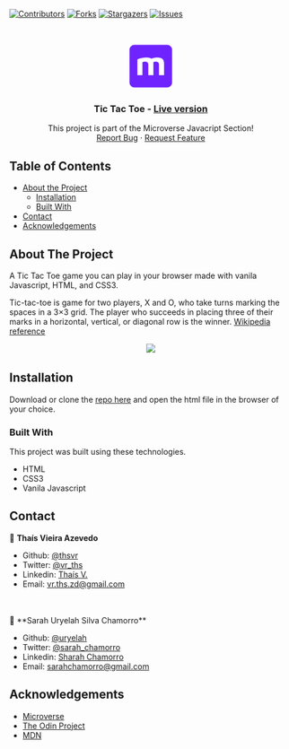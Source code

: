 [![Contributors][contributors-shield]][contributors-url]
[![Forks][forks-shield]][forks-url]
[![Stargazers][stars-shield]][stars-url]
[![Issues][issues-shield]][issues-url]

<!-- PROJECT LOGO -->
<br />
<p align="center">
  <a href="https://github.com/thsvr/Microverse-602-TicTacToe">
    <img src="public/img/mLogo.png" alt="Logo" width="80" height="80">
  </a>

  <h3 align="center">Tic Tac Toe -
  <a href='https://raw.githack.com/thsvr/Microverse-602-TicTacToe/tictactoe/index.html'> Live version</a></h3>

  <p align="center">
    This project is part of the Microverse Javacript Section!
    <br />
    <a href="https://github.com/thsvr/Microverse-602-TicTacToe/issues">Report Bug</a>
    ·
    <a href="https://github.com/thsvr/Microverse-602-TicTacToe/issues">Request Feature</a>
  </p>
</p>

<!-- TABLE OF CONTENTS -->
## Table of Contents

* [About the Project](#about-the-project)
  * [Installation](#installation)
  * [Built With](#built-with)
* [Contact](#contact)
* [Acknowledgements](#acknowledgements)

<!-- ABOUT THE PROJECT -->
## About The Project

A Tic Tac Toe game you can play in your browser made with vanila Javascript, HTML, and CSS3. 

Tic-tac-toe is game for two players, X and O, who take turns marking the spaces in a 3×3 grid. The player who succeeds in placing three of their marks in a horizontal, vertical, or diagonal row is the winner. [Wikipedia reference](https://en.wikipedia.org/wiki/Tic-tac-toe)

<div align="center">
  <img src="public/img/screenshot.png" width="800">
</div>

<!-- ABOUT THE PROJECT -->
## Installation

Download or clone the [repo here](https://github.com/thsvr/Microverse-602-TicTacToe) and open the html file in the browser of your choice.

### Built With
This project was built using these technologies.
* HTML
* CSS3
* Vanila Javascript

<!-- CONTACT -->
## Contact

👤 **Thaís Vieira Azevedo**

- Github: [@thsvr](https://github.com/thsvr)
- Twitter: [@vr_ths](https://twitter.com/vr_ths)
- Linkedin: [Thaís V.](https://www.linkedin.com/in/vr-ths-zd/)
- Email: [vr.ths.zd@gmail.com](vr.ths.zd@gmail.com)


<br />
<br />
👤 **Sarah Uryelah Silva Chamorro**

- Github: [@uryelah](https://github.com/uryelah)
- Twitter: [@sarah_chamorro](https://twitter.com/sarah_chamorro)
- Linkedin: [Sharah Chamorro](https://www.linkedin.com/in/uryelah/)
- Email: [sarahchamorro@gmail.com](sarahchamorro@gmail.com)


<!-- ACKNOWLEDGEMENTS -->
## Acknowledgements
* [Microverse](https://www.microverse.org/)
* [The Odin Project](https://www.theodinproject.com/)
* [MDN](https://developer.mozilla.org/en-US/docs/Web/JavaScript)

<!-- MARKDOWN LINKS & IMAGES -->
<!-- https://www.markdownguide.org/basic-syntax/#reference-style-links -->
[contributors-shield]: https://img.shields.io/github/contributors/thsvr/Microverse-602-TicTacToe.svg?style=flat-square
[contributors-url]: https://github.com/thsvr/Microverse-602-TicTacToe/graphs/contributors
[forks-shield]: https://img.shields.io/github/forks/thsvr/Microverse-602-TicTacToe.svg?style=flat-square
[forks-url]: https://github.com/thsvr/Microverse-602-TicTacToe/network/members
[stars-shield]: https://img.shields.io/github/stars/thsvr/Microverse-602-TicTacToe.svg?style=flat-square
[stars-url]: https://github.com/thsvr/Microverse-602-TicTacToe/stargazers
[issues-shield]: https://img.shields.io/github/issues/thsvr/Microverse-602-TicTacToe.svg?style=flat-square
[issues-url]: https://github.com/thsvr/Microverse-602-TicTacToe
[product-screenshot]: img/screenshot.PNG

